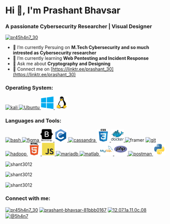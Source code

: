 <h1 align="left">Hi 👋, I'm Prashant Bhavsar</h1>
<h3 align="left">A passionate Cybersecurity Researcher | Visual Designer</h3>

<p align="left"> <a href="https://twitter.com/pr45h4n7_30" target="blank"><img src="https://img.shields.io/twitter/follow/pr45h4n7_30?logo=twitter&style=for-the-badge" alt="pr45h4n7_30" /></a> </p>

- 🔭 I’m currently Persuing on **M.Tech Cybersecurity and so much intrested as Cybersecurity researcher**
- 🌱 I’m currently learning **Web Pentesting and Incident Response**
- 💬 Ask me about **Cryptography and Designing**
- 📄 Connect me on [https://linktr.ee/prashant_30](https://linktr.ee/prashant_30)

<h3 align="left">Operating System:</h3>
<p align="left">
  <a href="https://www.microsoft.com/en-us/windows" target="_blank" rel="noreferrer"> <img src="https://github.com/get-icon/geticon/blob/master/icons/kali-logo.svg" alt="kali" width="40" height="40"/> </a>
    <a href="https://ubuntu.com/" target="_blank" rel="noreferrer"> <img src="https://www.vectorlogo.zone/logos/ubuntu/ubuntu-icon.svg" alt="Ubuntu" width="40" height="40"/> </a>
    <a href="https://www.microsoft.com/en-us/windows" target="_blank" rel="noreferrer"> <img src="https://github.com/devicons/devicon/blob/master/icons/windows8/windows8-original.svg" alt="windows" width="40" height="40"/> </a>
  <a href="https://www.linux.org/pages/download/" target="_blank" rel="noreferrer"> <img src="https://github.com/devicons/devicon/blob/master/icons/linux/linux-original.svg" alt="Linux" width="40" height="40"/> </a>
  
<h3 align="left">Languages and Tools:</h3>
<p align="left"> 
  <a href="https://www.gnu.org/software/bash/" target="_blank" rel="noreferrer"> <img src="https://www.vectorlogo.zone/logos/gnu_bash/gnu_bash-icon.svg" alt="bash" width="40" height="40"/> </a> <a href="https://www.figma.com/" target="_blank" rel="noreferrer"> <img src="https://www.vectorlogo.zone/logos/figma/figma-icon.svg" alt="figma" width="40" height="40"/> </a> <a href="https://www.framer.com/" target="_blank" rel="noreferrer"><a href="https://getbootstrap.com" target="_blank" rel="noreferrer"> <img src="https://raw.githubusercontent.com/devicons/devicon/master/icons/bootstrap/bootstrap-plain-wordmark.svg" alt="bootstrap" width="40" height="40"/> </a> <a href="https://www.cprogramming.com/" target="_blank" rel="noreferrer"> <img src="https://raw.githubusercontent.com/devicons/devicon/master/icons/c/c-original.svg" alt="c" width="40" height="40"/> </a> <a href="https://cassandra.apache.org/" target="_blank" rel="noreferrer"> <img src="https://www.vectorlogo.zone/logos/apache_cassandra/apache_cassandra-icon.svg" alt="cassandra" width="40" height="40"/> </a> <a href="https://www.w3schools.com/css/" target="_blank" rel="noreferrer"> <img src="https://raw.githubusercontent.com/devicons/devicon/master/icons/css3/css3-original-wordmark.svg" alt="css3" width="40" height="40"/> </a> <a href="https://www.docker.com/" target="_blank" rel="noreferrer"> <img src="https://raw.githubusercontent.com/devicons/devicon/master/icons/docker/docker-original-wordmark.svg" alt="docker" width="40" height="40"/> </a>  <img src="https://www.vectorlogo.zone/logos/framer/framer-icon.svg" alt="framer" width="40" height="40"/> </a> <a href="https://git-scm.com/" target="_blank" rel="noreferrer"> <img src="https://www.vectorlogo.zone/logos/git-scm/git-scm-icon.svg" alt="git" width="40" height="40"/> </a> <a href="https://hadoop.apache.org/" target="_blank" rel="noreferrer"> <img src="https://www.vectorlogo.zone/logos/apache_hadoop/apache_hadoop-icon.svg" alt="hadoop" width="40" height="40"/> </a> <a href="https://www.w3.org/html/" target="_blank" rel="noreferrer"> <img src="https://raw.githubusercontent.com/devicons/devicon/master/icons/html5/html5-original-wordmark.svg" alt="html5" width="40" height="40"/> </a> <a href="https://developer.mozilla.org/en-US/docs/Web/JavaScript" target="_blank" rel="noreferrer"> <img src="https://raw.githubusercontent.com/devicons/devicon/master/icons/javascript/javascript-original.svg" alt="javascript" width="40" height="40"/> <a href="https://mariadb.org/" target="_blank" rel="noreferrer"> <img src="https://www.vectorlogo.zone/logos/mariadb/mariadb-icon.svg" alt="mariadb" width="40" height="40"/> </a> <a href="https://www.maworks.com/" target="_blank" rel="noreferrer"> <img src="https://upload.wikimedia.org/wikipedia/commons/2/21/Matlab_Logo.png" alt="matlab" width="40" height="40"/> </a> <a href="https://www.mysql.com/" target="_blank" rel="noreferrer"> <img src="https://raw.githubusercontent.com/devicons/devicon/master/icons/mysql/mysql-original-wordmark.svg" alt="mysql" width="40" height="40"/> </a> <a href="https://www.php.net" target="_blank" rel="noreferrer"> <img src="https://raw.githubusercontent.com/devicons/devicon/master/icons/php/php-original.svg" alt="php" width="40" height="40"/> </a> <a href="https://postman.com" target="_blank" rel="noreferrer"> <img src="https://www.vectorlogo.zone/logos/getpostman/getpostman-icon.svg" alt="postman" width="40" height="40"/> </a> <a href="https://www.python.org" target="_blank" rel="noreferrer"> <img src="https://raw.githubusercontent.com/devicons/devicon/master/icons/python/python-original.svg" alt="python" width="40" height="40"/> </a> </p>

<p><img align="center" src="https://github-readme-stats.vercel.app/api?username=shant3012&show_icons=true&locale=en" alt="shant3012" /></p>

<p><img align="center" src="https://github-readme-stats.vercel.app/api/top-langs?username=shant3012&show_icons=true&locale=en&layout=compact" alt="shant3012" /></p>

<p><img align="center" src="https://github-readme-streak-stats.herokuapp.com/?user=shant3012&" alt="shant3012" /></p>

<h3 align="left">Connect with me:</h3>
<p align="left">
<a href="https://twitter.com/pr45h4n7_30" target="blank"><img align="center" src="https://raw.githubusercontent.com/rahuldkjain/github-profile-readme-generator/master/src/images/icons/Social/twitter.svg" alt="pr45h4n7_30" height="30" width="40" /></a>
<a href="https://linkedin.com/in/prashant-bhavsar-81bbb0167" target="blank"><img align="center" src="https://raw.githubusercontent.com/rahuldkjain/github-profile-readme-generator/master/src/images/icons/Social/linked-in-alt.svg" alt="prashant-bhavsar-81bbb0167" height="30" width="40" /></a>
<a href="https://instagram.com/12.07.1a.11.0c.08" target="blank"><img align="center" src="https://raw.githubusercontent.com/rahuldkjain/github-profile-readme-generator/master/src/images/icons/Social/instagram.svg" alt="12.07.1a.11.0c.08" height="30" width="40" /></a>
<a href="https://hashnode.com/@5h4n7" target="blank"><img align="center" src="https://raw.githubusercontent.com/rahuldkjain/github-profile-readme-generator/master/src/images/icons/Social/hashnode.svg" alt="@5h4n7" height="30" width="40" /></a>
</p>
